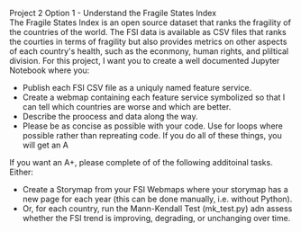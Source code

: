 Project 2 
Option 1 - Understand the Fragile States Index  
The Fragile States Index is an open source dataset that ranks the fragility of the countries of the world. The FSI data is available as CSV files that ranks the courties in terms of fragility but also provides metrics on other aspects of each country's health, such as the econmony, human rights, and pliltical division. For this project, I want you to create a well documented Jupyter Notebook where you:  
  * Publish each FSI CSV file as a uniquly named feature service.
  * Create a webmap containing each feature service symbolized so that I can tell which countries are worse and which are better.
  * Describe the proocess and data along the way.
  * Please be as concise as possible with your code. Use for loops where possible rather than repreating code. If you do all of these things, you will get an A  

If you want an A+, please complete of of the following additoinal tasks. Either:  
  * Create a Storymap from your FSI Webmaps where your storymap has a new page for each year (this can be done manually, i.e. without Python).
  * Or, for each country, run the Mann-Kendall Test (mk_test.py) adn assess whether the FSI trend is improving, degrading, or unchanging over time.
